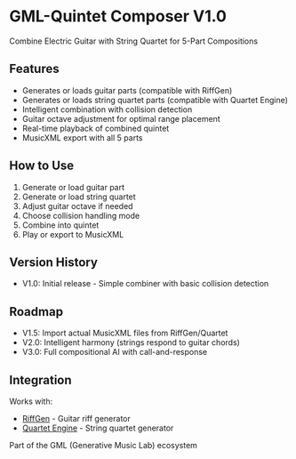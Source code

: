 # GML-Quintet Composer V1.0

Combine Electric Guitar with String Quartet for 5-Part Compositions

## Features
- Generates or loads guitar parts (compatible with RiffGen)
- Generates or loads string quartet parts (compatible with Quartet Engine)
- Intelligent combination with collision detection
- Guitar octave adjustment for optimal range placement
- Real-time playback of combined quintet
- MusicXML export with all 5 parts

## How to Use
1. Generate or load guitar part
2. Generate or load string quartet
3. Adjust guitar octave if needed
4. Choose collision handling mode
5. Combine into quintet
6. Play or export to MusicXML

## Version History
- V1.0: Initial release - Simple combiner with basic collision detection

## Roadmap
- V1.5: Import actual MusicXML files from RiffGen/Quartet
- V2.0: Intelligent harmony (strings respond to guitar chords)
- V3.0: Full compositional AI with call-and-response

## Integration
Works with:
- [RiffGen](https://github.com/mikeb55/gml-riffgen) - Guitar riff generator
- [Quartet Engine](https://github.com/mikeb55/gml-quartet) - String quartet generator

Part of the GML (Generative Music Lab) ecosystem
